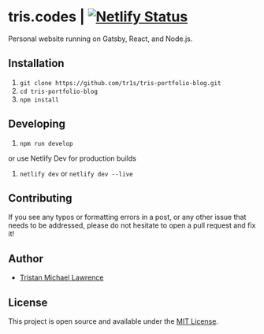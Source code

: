 # tris.codes | [![Netlify Status](https://api.netlify.com/api/v1/badges/9d30f5c8-1e7e-4b5b-8c6b-8b5e9547b56d/deploy-status)](https://app.netlify.com/sites/triscodes/deploys)

Personal website running on Gatsby, React, and Node.js.

## Installation

1. `git clone https://github.com/tr1s/tris-portfolio-blog.git`
2. `cd tris-portfolio-blog`
3. `npm install`

## Developing

1. `npm run develop`

or use Netlify Dev for production builds

1. `netlify dev` or `netlify dev --live`

## Contributing

If you see any typos or formatting errors in a post, or any other issue that needs to be addressed,
please do not hesitate to open a pull request and fix it!

## Author

- [Tristan Michael Lawrence](https://tris.codes)

## License

This project is open source and available under the [MIT License](LICENSE).
